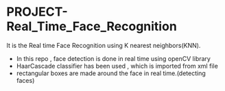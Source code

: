 # PROJECT-Real_Time_Face_Recognition
It is the Real time Face Recognition using K nearest neighbors(KNN).

+ In this repo , face detection is done in real time using openCV library
+ HaarCascade classifier has been used , which is imported from xml file
+ rectangular boxes are made around the face in real time.(detecting faces)
